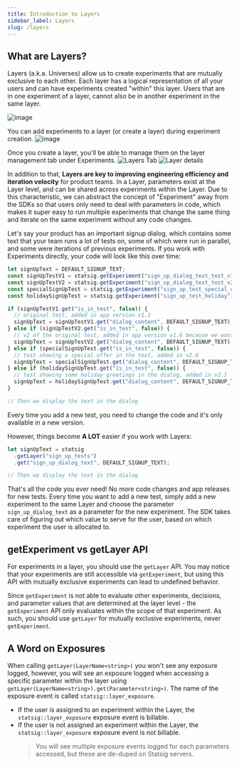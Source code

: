 ```yaml
---
title: Introduction to Layers
sidebar_label: Layers
slug: /layers
---
```


## What are Layers?

Layers (a.k.a. Universes) allow us to create experiments that are mutually exclusive to each other. Each layer has a logical representation of all your users and can have experiments created "within" this layer. Users that are in one experiment of a layer, cannot also be in another experiment in the same layer.

![image](https://github.com/user-attachments/assets/7320a5ba-7a8f-482f-9366-cb3bf041c8eb)

You can add experiments to a layer (or create a layer) during experiment creation.
![image](https://github.com/user-attachments/assets/94948291-bc41-4ae7-a57a-e2f635737571)

Once you create a layer, you'll be able to manage them on the layer management tab under Experiments.
![Layers Tab](https://github.com/user-attachments/assets/85a0ac12-b5f7-47b0-a8f2-4ebf29f31bc9)
![Layer details](https://github.com/user-attachments/assets/b96e1519-bc70-4ca4-9f69-51db255bc0e9)

In addition to that, **Layers are key to improving engineering efficiency and iteration velocity** for product teams. In a Layer, parameters exist at the Layer level, and can be shared across experiments within the Layer. Due to this characteristic, we can abstract the concept of "Experiment" away from the SDKs so that users only need to deal with parameters in code, which makes it super easy to run multiple experiments that change the same thing and iterate on the same experiment without any code changes.

Let's say your product has an important signup dialog, which contains some text that your team runs a lot of tests on, some of which were run in parallel, and some were iterations of previous experiments. If you work with Experiments directly, your code will look like this over time:

```jsx
let signUpText = DEFAULT_SIGNUP_TEXT;
const signUpTestV1 = statsig.getExperiment("sign_up_dialog_text_test_v1");
const signUpTestV2 = statsig.getExperiment("sign_up_dialog_text_test_v2");
const specialSignUpTest = statsig.getExperiment("sign_up_test_special_offer");
const holidaySignUpTest = statsig.getExperiment("sign_up_test_holiday");

if (signUpTestV1.get("is_in_test", false)) {
  // original test, added in app version v1.2
  signUpText = signUpTestV1.get("dialog_content", DEFAULT_SIGNUP_TEXT);
} else if (signUpTestV2.get("is_in_test", false)) {
  // v2 of the original test, added in app version v1.6 because we wanted to test a new copy but don't want to stop v1
  signUpText = signUpTestV2.get("dialog_content", DEFAULT_SIGNUP_TEXT);
} else if (specialSignUpTest.get("is_in_test", false)) {
  // test showing a special offer in the text, added in v2.0
  signUpText = specialSignUpTest.get("dialog_content", DEFAULT_SIGNUP_TEXT);
} else if (holidaySignUpTest.get("is_in_test", false)) {
  // test showing some holiday greetings in the dialog, added in v2.1
  signUpText = holidaySignUpTest.get("dialog_content", DEFAULT_SIGNUP_TEXT);
}

// Then we display the text in the dialog
```

Every time you add a new test, you need to change the code and it's only available in a new version.

However, things become **A LOT** easier if you work with Layers:

```jsx
let signUpText = statsig
  .getLayer("sign_up_tests")
  .get("sign_up_dialog_text", DEFAULT_SIGNUP_TEXT);

// Then we display the text in the dialog
```

That's all the code you ever need! No more code changes and app releases for new tests. Every time you want to add a new test, simply add a new experiment to the same Layer and choose the parameter `sign_up_dialog_text` as a parameter for the new experiment. The SDK takes care of figuring out which value to serve for the user, based on which experiment the user is allocated to.

## getExperiment vs getLayer API

For experiments in a layer, you should use the `getLayer` API. You may notice that your experiments are still accessible via `getExperiment`, but using this API with mutually exclusive experiments can lead to undefined behavior.

Since `getExperiment` is not able to evaluate other experiments, decisions, and parameter values that are determined at the layer level - the `getExperiment` API only evaluates within the scope of that experiment. As such, you should use `getLayer` for mutually exclusive experiments, never `getExperiment`.

## A Word on Exposures

When calling `getLayer(LayerName<string>)` you won't see any exposure logged, however, you will see an exposure logged when accessing a specific parameter within the layer using `getLayer(LayerName<string>).get(Parameter<string>)`. The name of the exposure event is called `statsig::layer_exposure`.

- If the user is assigned to an experiment within the Layer, the `statsig::layer_exposure` exposure event is billable.
- If the user is not assigned an experiment within the Layer, the `statsig::layer_exposure` exposure event is not billable.
  > You will see multiple exposure events logged for each parameters accessed, but these are de-duped on Statsig servers.
